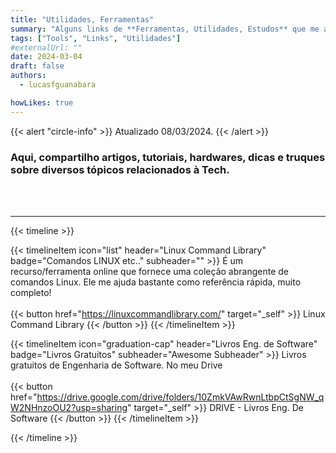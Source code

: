 ```yaml
---
title: "Utilidades, Ferramentas"
summary: "Alguns links de **Ferramentas, Utilidades, Estudos** que me ajudam bastante, e que pode te ajudar também. "
tags: ["Tools", "Links", "Utilidades"]
#externalUrl: ""
date: 2024-03-04
draft: false
authors:
  - lucasfguanabara

howLikes: true
---
```


{{< alert "circle-info" >}}
Atualizado 08/03/2024.
{{< /alert >}}


### Aqui, compartilho artigos, tutoriais, hardwares, dicas e truques sobre diversos tópicos relacionados à Tech.

<br><br>

---

{{< timeline >}}

{{< timelineItem icon="list" header="Linux Command Library" badge="Comandos LINUX etc.." subheader="" >}}
É um recurso/ferramenta online que fornece uma coleção abrangente de comandos Linux. Ele me ajuda bastante como referência rápida, muito completo!
<br><br>
{{< button href="https://linuxcommandlibrary.com/" target="_self" >}}
 Linux Command Library 
{{< /button >}}
{{< /timelineItem >}}


{{< timelineItem icon="graduation-cap" header="Livros Eng. de Software" badge="Livros Gratuitos" subheader="Awesome Subheader" >}}
Livros gratuitos de Engenharia de Software. No meu Drive
<br><br>
{{< button href="https://drive.google.com/drive/folders/10ZmkVAwRwnLtbpCtSgNW_qW2NHnzoOU2?usp=sharing" target="_self" >}}
 DRIVE - Livros Eng. De Software 
{{< /button >}}
{{< /timelineItem >}}


{{< /timeline >}}

